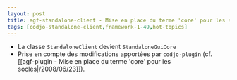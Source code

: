 ```yaml
---
layout: post
title: agf-standalone-client - Mise en place du terme 'core' pour les socles
tags: [codjo-standalone-client,framework-1-49,hot-topics]
---
```

- La classe ```StandaloneClient``` devient ```StandaloneGuiCore```
- Prise en compte des modifications apportées par ```codjo-plugin``` (cf. [[agf-plugin - Mise en place du terme 'core' pour les socles|/2008/06/23]]).
